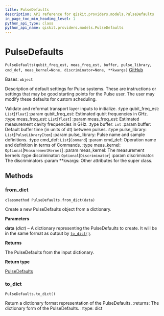 ```yaml
---
title: PulseDefaults
description: API reference for qiskit.providers.models.PulseDefaults
in_page_toc_min_heading_level: 1
python_api_type: class
python_api_name: qiskit.providers.models.PulseDefaults
---
```


# PulseDefaults

<span id="qiskit.providers.models.PulseDefaults" />

`PulseDefaults(qubit_freq_est, meas_freq_est, buffer, pulse_library, cmd_def, meas_kernel=None, discriminator=None, **kwargs)` [GitHub](https://github.com/qiskit/qiskit/tree/stable/0.19/qiskit/providers/models/pulsedefaults.py "view source code")

Bases: `object`

Description of default settings for Pulse systems. These are instructions or settings that may be good starting points for the Pulse user. The user may modify these defaults for custom scheduling.

Validate and reformat transport layer inputs to initialize. :type qubit\_freq\_est: `List`\[`float`] :param qubit\_freq\_est: Estimated qubit frequencies in GHz. :type meas\_freq\_est: `List`\[`float`] :param meas\_freq\_est: Estimated measurement cavity frequencies in GHz. :type buffer: `int` :param buffer: Default buffer time (in units of dt) between pulses. :type pulse\_library: `List`\[`PulseLibraryItem`] :param pulse\_library: Pulse name and sample definitions. :type cmd\_def: `List`\[`Command`] :param cmd\_def: Operation name and definition in terms of Commands. :type meas\_kernel: `Optional`\[`MeasurementKernel`] :param meas\_kernel: The measurement kernels :type discriminator: `Optional`\[`Discriminator`] :param discriminator: The discriminators :param \*\*kwargs: Other attributes for the super class.

## Methods

### from\_dict

<span id="qiskit.providers.models.PulseDefaults.from_dict" />

`classmethod PulseDefaults.from_dict(data)`

Create a new PulseDefaults object from a dictionary.

**Parameters**

**data** (*dict*) – A dictionary representing the PulseDefaults to create. It will be in the same format as output by [`to_dict()`](qiskit.providers.models.PulseDefaults#to_dict "qiskit.providers.models.PulseDefaults.to_dict").

**Returns**

The PulseDefaults from the input dictionary.

**Return type**

[PulseDefaults](qiskit.providers.models.PulseDefaults "qiskit.providers.models.PulseDefaults")

### to\_dict

<span id="qiskit.providers.models.PulseDefaults.to_dict" />

`PulseDefaults.to_dict()`

Return a dictionary format representation of the PulseDefaults. :returns: The dictionary form of the PulseDefaults. :rtype: dict

